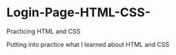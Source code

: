 # Login-Page-HTML-CSS-
Practicing HTML and CSS


Putting into practice what I learned about HTML and CSS
